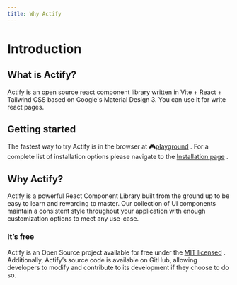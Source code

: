 ```yaml
---
title: Why Actify
---
```


# Introduction

## What is Actify?

Actify is an open source react component library written in Vite + React + Tailwind CSS based on Google's Material Design 3. You can use it for write react pages.

## Getting started

The fastest way to try Actify is in the browser at 🎮[playground](/playground)
. For a complete list of installation options please navigate to the [Installation page](/getting-started/installation)
.

## Why Actify?

Actify is a powerful React Component Library built from the ground up to be easy to learn and rewarding to master. Our collection of UI components maintain a consistent style throughout your application with enough customization options to meet any use-case.

### It’s free

Actify is an Open Source project available for free under the [MIT licensed](http://opensource.org/licenses/MIT)
. Additionally, Actify’s source code is available on GitHub, allowing developers to modify and contribute to its development if they choose to do so.
